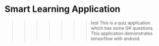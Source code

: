 
# Smart Learning Application
>>>>>>> test
This is a quiz application which has some GK questions.
This application demonstrates tensorflow with android.
